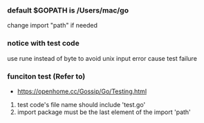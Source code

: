### default $GOPATH is /Users/mac/go
change import "path" if needed

### notice with test code
use rune instead of byte to avoid unix input error cause test failure

### funciton test (Refer to)
- https://openhome.cc/Gossip/Go/Testing.html
1. test code's file name should include 'test.go'
2. import package must be the last element of the import 'path'